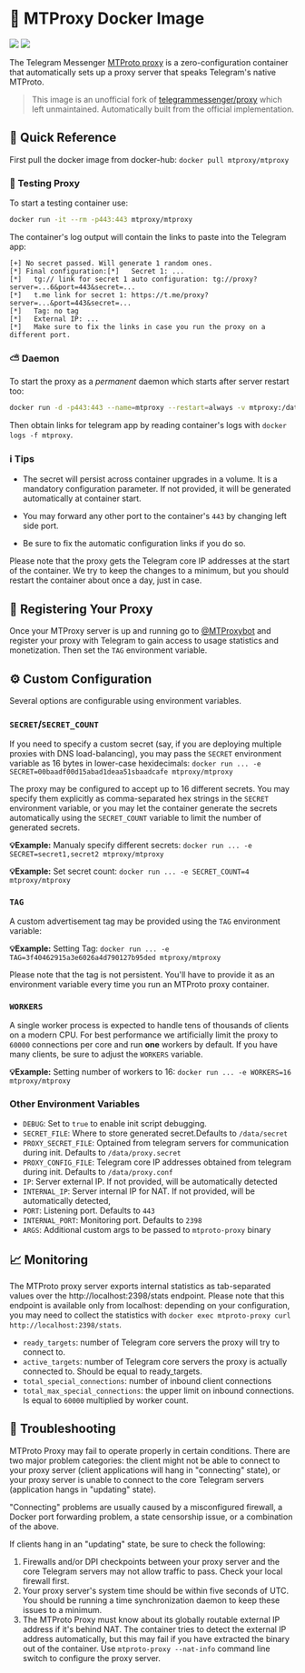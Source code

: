 # 🚢 MTProxy Docker Image

[![](https://img.shields.io/docker/pulls/mtproxy/mtproxy.svg?style=flat-square)](https://hub.docker.com/r/mtproxy/mtproxy)
[![](https://img.shields.io/microbadger/image-size/mtproxy%2Fmtproxy.svg?style=flat-square)](https://microbadger.com/images/mtproxy/mtproxy)

The Telegram Messenger [MTProto proxy](https://github.com/TelegramMessenger/MTProxy) is a zero-configuration container that automatically sets up a proxy server that speaks Telegram's native MTProto.

> This image is an unofficial fork of [telegrammessenger/proxy](https://hub.docker.com/r/telegrammessenger/proxy) which left unmaintained. Automatically built from the official implementation.

##  🚀 Quick Reference

First pull the docker image from docker-hub: `docker pull mtproxy/mtproxy`

### 🧪 Testing Proxy

To start a testing container use:

```bash
docker run -it --rm -p443:443 mtproxy/mtproxy
```

The container's log output will contain the links to paste into the Telegram app:

```
[+] No secret passed. Will generate 1 random ones.
[*] Final configuration:[*]   Secret 1: ...
[*]   tg:// link for secret 1 auto configuration: tg://proxy?server=...6&port=443&secret=...
[*]   t.me link for secret 1: https://t.me/proxy?server=...&port=443&secret=...
[*]   Tag: no tag
[*]   External IP: ...
[*]   Make sure to fix the links in case you run the proxy on a different port.
```

### ⛅ Daemon

To start the proxy as a *permanent* daemon which starts after server restart too:

```bash
docker run -d -p443:443 --name=mtproxy --restart=always -v mtproxy:/data mtproxy/mtproxy
````

Then obtain links for telegram app by reading container's logs with `docker logs -f mtproxy`.

### ℹ️ Tips

- The secret will persist across container upgrades in a volume. It is a mandatory configuration parameter. If not provided, it will be generated automatically at container start. 

- You may forward any other port to the container's `443` by changing left side port.

- Be sure to fix the automatic configuration links if you do so.

Please note that the proxy gets the Telegram core IP addresses at the start of the container. We try to keep the changes to a minimum, but you should restart the container about once a day, just in case.

## 🔖 Registering Your Proxy

Once your MTProxy server is up and running go to [@MTProxybot](https://t.me/mtproxybot) and register your proxy with Telegram to gain access to usage statistics and monetization. Then set the `TAG` environment variable.

## ⚙️ Custom Configuration

Several options are configurable using environment variables.

### `SECRET`/`SECRET_COUNT`

If you need to specify a custom secret (say, if you are deploying multiple proxies with DNS load-balancing), you may pass the `SECRET` environment variable as 16 bytes in lower-case hexidecimals: `docker run ... -e SECRET=00baadf00d15abad1deaa51sbaadcafe mtproxy/mtproxy`

The proxy may be configured to accept up to 16 different secrets. You may specify them explicitly as comma-separated hex strings in the `SECRET` environment variable, or you may let the container generate the secrets automatically using the `SECRET_COUNT` variable to limit the number of generated secrets.

**💡Example:** Manualy specify different secrets: `docker run ... -e SECRET=secret1,secret2 mtproxy/mtproxy` 

**💡Example:** Set secret count: `docker run ... -e SECRET_COUNT=4 mtproxy/mtproxy`

### `TAG`

A custom advertisement tag may be provided using the `TAG` environment variable:

**💡Example:** Setting Tag: `docker run ... -e TAG=3f40462915a3e6026a4d790127b95ded mtproxy/mtproxy`

Please note that the tag is not persistent. You'll have to provide it as an environment variable every time you run an MTProto proxy container.

### `WORKERS`

A single worker process is expected to handle tens of thousands of clients on a modern CPU. For best performance we artificially limit the proxy to `60000` connections per core and run **one** workers by default. If you have many clients, be sure to adjust the `WORKERS` variable.

**💡Example:** Setting number of workers to 16: `docker run ... -e WORKERS=16 mtproxy/mtproxy`

### Other Environment Variables

- `DEBUG`: Set to `true` to enable init script debugging.
- `SECRET_FILE`: Where to store generated secret.Defaults to `/data/secret`
- `PROXY_SECRET_FILE`: Optained from telegram servers for communication during init. Defaults to `/data/proxy.secret`
- `PROXY_CONFIG_FILE`: Telegram core IP addresses obtained from telegram during init. Defaults to `/data/proxy.conf`
- `IP`: Server external IP. If not provided, will be automatically detected
- `INTERNAL_IP`: Server internal IP for NAT. If not provided, will be automatically detected,
- `PORT`: Listening port. Defaults to `443`
- `INTERNAL_PORT`: Monitoring port. Defaults to `2398`
- `ARGS`: Additional custom args to be passed to `mtproto-proxy` binary

## 📈 Monitoring

The MTProto proxy server exports internal statistics as tab-separated values over the http://localhost:2398/stats endpoint. Please note that this endpoint is available only from localhost: depending on your configuration, you may need to collect the statistics with `docker exec mtproto-proxy curl http://localhost:2398/stats`.

- `ready_targets`: number of Telegram core servers the proxy will try to connect to.
- `active_targets`: number of Telegram core servers the proxy is actually connected to. Should be equal to ready_targets.
- `total_special_connections`: number of inbound client connections
- `total_max_special_connections`: the upper limit on inbound connections. Is equal to `60000` multiplied by worker count.

## 🔧 Troubleshooting

MTProto Proxy may fail to operate properly in certain conditions. There are two major problem categories: the client might not be able to connect to your proxy server (client applications will hang in "connecting" state), or your proxy server is unable to connect to the core Telegram servers (application hangs in "updating" state).

"Connecting" problems are usually caused by a misconfigured firewall, a Docker port forwarding problem, a state censorship issue, or a combination of the above.

If clients hang in an "updating" state, be sure to check the following:

1. Firewalls and/or DPI checkpoints between your proxy server and the core Telegram servers may not allow traffic to pass. Check your local firewall first.
2. Your proxy server's system time should be within five seconds of UTC. You should be running a time synchronization daemon to keep these issues to a minimum.
3. The MTProto Proxy must know about its globally routable external IP address if it's behind NAT. The container tries to detect the external IP address automatically, but this may fail if you have extracted the binary out of the container. Use `mtproto-proxy --nat-info` command line switch to configure the proxy server.
